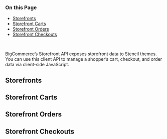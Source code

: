 <div class="otp" id="no-index">

### On this Page	
- [Storefronts](#storefronts)
- [Storefront Carts](#storefront-carts)
- [Storefront Orders](#storefront-orders)
- [Storefront Checkouts](#storefront-checkouts)
	
</div>
<br>

BigCommerce’s Storefront API exposes storefront data to Stencil themes. You can use this client API to manage a shopper’s cart, checkout, and order data via client-side JavaScript.

## Storefronts

## Storefront Carts

## Storefront Orders

## Storefront Checkouts
